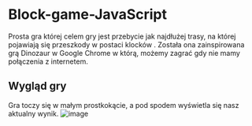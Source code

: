 # Block-game-JavaScript
Prosta gra której celem gry jest przebycie jak najdłużej trasy, na której pojawiają się przeszkody w postaci klocków .
Została ona zainspirowana grą Dinozaur w Google Chrome w którą, możemy zagrać gdy nie mamy połączenia z internetem.

## Wygląd gry
Gra toczy się w małym prostkokącie, a pod spodem wyświetla się nasz aktualny wynik.
![image](https://user-images.githubusercontent.com/77391158/167966882-e91d549b-42c5-4c74-8a09-eb26d0c33a9b.png)
